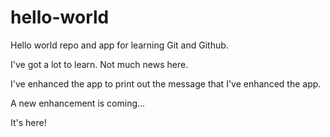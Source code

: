 # hello-world
Hello world repo and app for learning Git and Github.

I've got a lot to learn. Not much news here.

I've enhanced the app to print out the message that I've enhanced the app.

A new enhancement is coming...

It's here!
